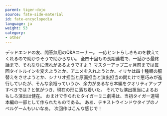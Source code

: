 ```yaml
---
parent: tiger-dojo
source: fate-side-material
id: fate-encyclopedia
language: ja
weight: 53
category:
- other
---
```


デッドエンドの友、問答無用のQ&Aコーナー。
一応ヒントらしきものを教えてくれるので助かりそうで助からない。
全四十回もの長期連載で、一話から最終話まで、それなりに流れがあるようですよ？
マスターアップ二ヶ月前までは毎回タイトルインを変えようとか、アニメを入れようとか、イリヤは四十種類の服替えをさせようとか、シナリオ担当と原画担当と演出担当の問たけで悪巧みが進行していたが、そんな余裕っていうか、余力があるなら本編をクオリティアップすべきでは？と気がつき、現在の形に落ち着いた。
それでも演出担当によるおもしろ演出は健在。
おまけで作られたタイガーミニ劇場は、当初タイガー道場本編の一部として作られたものである。
ああ、テキストウインドウタイプのノベルゲームもいいなあ。
次回作はこんな感じで！
